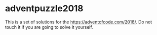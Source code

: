 # adventpuzzle2018
This is a set of solutions for the https://adventofcode.com/2018/. Do not touch it if you are going to solve it yourself.
